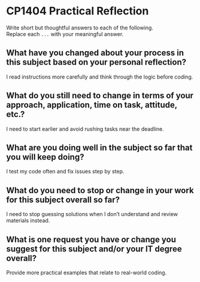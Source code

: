 # CP1404 Practical Reflection

Write short but thoughtful answers to each of the following.  
Replace each `...` with your meaningful answer.

## What have you changed about your process in this subject based on your personal reflection?

I read instructions more carefully and think through the logic before coding.

## What do you still need to change in terms of your approach, application, time on task, attitude, etc.?

I need to start earlier and avoid rushing tasks near the deadline.

## What are you doing well in the subject so far that you will keep doing?

I test my code often and fix issues step by step.

## What do you need to stop or change in your work for this subject overall so far?

I need to stop guessing solutions when I don’t understand and review materials instead.

## What is one request you have or change you suggest for this subject and/or your IT degree overall?

Provide more practical examples that relate to real-world coding.
